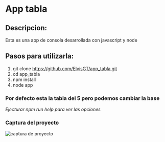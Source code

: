 # App tabla

## Descripcion:
Esta es una app de consola desarrollada con javascript y node

## Pasos para utilizarla:
1. git clone https://github.com/ElvisGT/app_tabla.git
2. cd app_tabla
3. npm install
4. node app


### Por defecto esta la tabla del 5 pero podemos cambiar la base
*Ejecturar npm run help para ver las opciones*

### Captura del proyecto
<img src="https://i.ibb.co/3psCx71/captura-tabla.png" alt="captura de proyecto"/>
